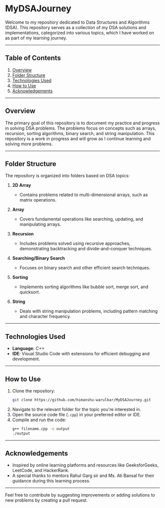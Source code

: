 # **MyDSAJourney**

Welcome to my repository dedicated to Data Structures and Algorithms (DSA). This repository serves as a collection of my DSA solutions and implementations, categorized into various topics, which I have worked on as part of my learning journey.

---

## **Table of Contents**
1. [Overview](#overview)
2. [Folder Structure](#folder-structure)
3. [Technologies Used](#technologies-used)
4. [How to Use](#how-to-use)
5. [Acknowledgements](#acknowledgements)

---

## **Overview**
The primary goal of this repository is to document my practice and progress in solving DSA problems. The problems focus on concepts such as arrays, recursion, sorting algorithms, binary search, and string manipulation. This repository is a work in progress and will grow as I continue learning and solving more problems.

---

## **Folder Structure**
The repository is organized into folders based on DSA topics:

1. **2D Array**  
   - Contains problems related to multi-dimensional arrays, such as matrix operations.
   
2. **Array**  
   - Covers fundamental operations like searching, updating, and manipulating arrays.

3. **Recursion**  
   - Includes problems solved using recursive approaches, demonstrating backtracking and divide-and-conquer techniques.

4. **Searching/Binary Search**  
   - Focuses on binary search and other efficient search techniques.

5. **Sorting**  
   - Implements sorting algorithms like bubble sort, merge sort, and quicksort.

6. **String**  
   - Deals with string manipulation problems, including pattern matching and character frequency.

---

## **Technologies Used**
- **Language**: C++
- **IDE**: Visual Studio Code with extensions for efficient debugging and development.

---

## **How to Use**
1. Clone the repository:
   ```bash
   git clone https://github.com/himanshu-warulkar/MyDSAJourney.git
   ```
2. Navigate to the relevant folder for the topic you're interested in.
3. Open the source code file (`.cpp`) in your preferred editor or IDE.
4. Compile and run the code:
   ```bash
   g++ filename.cpp -o output
   ./output
   ```

---

## **Acknowledgements**
- Inspired by online learning platforms and resources like GeeksforGeeks, LeetCode, and HackerRank.
- A special thanks to mentors Rahul Garg sir and Ms. Ati Bansal for their guidance during this learning process.

---

Feel free to contribute by suggesting improvements or adding solutions to new problems by creating a pull request.

